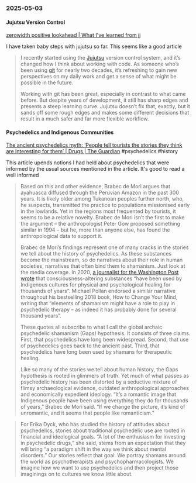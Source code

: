 ### 2025-05-03

#### Jujutsu Version Control 
[zerowidth positive lookahead \| What I've learned from jj](https://zerowidth.com/2025/what-ive-learned-from-jj/)

I have taken baby steps with jujutsu so far. This seems like a good article 

> I recently started using the [Jujutsu](https://jj-vcs.github.io/jj/latest/) version control system, and it’s changed how I think about working with code. As someone who’s been using [git](https://git-scm.com/) for nearly two decades, it’s refreshing to gain new perspectives on my daily work and get a sense of what might be possible in the future.
> 
> Working with git has been great, especially in contrast to what came before. But despite years of development, it still has sharp edges and presents a steep learning curve. Jujutsu doesn’t fix that, exactly, but it sands off some rough edges and makes some different decisions that result in a much safer and far more flexible workflow.

#### Psychedelics and Indigenous Communities
[The ancient psychedelics myth: ‘People tell tourists the stories they think are interesting for them’ | Drugs | The Guardian](https://www.theguardian.com/science/2025/may/01/the-ancient-psychedelics-myth-people-tell-tourists-the-stories-they-think-are-interesting-for-them?CMP=longread_email) #psychedelics #history 

This article upends notions I had held about psychedelics that were informed by the usual sources mentioned in the article. It's good to read a well informed

> Based on this and other evidence, Brabec de Mori argues that ayahuasca diffused through the Peruvian Amazon in the past 300 years. It is likely older among Tukanoan peoples further north, who, he suspects, transmitted the practice to populations missionised early in the lowlands. Yet in the regions most frequented by tourists, it seems to be a relative novelty. Brabec de Mori isn’t the first to make the argument – the anthropologist Peter Gow proposed something similar in 1994 – but he, more than anyone else, has found the anthropological data to support it.
> 
> Brabec de Mori’s findings represent one of many cracks in the stories we tell about the history of psychedelics. As these substances become the mainstream, so do narratives about their role in human societies, narratives that often bind them to shamanism. Just look at the media coverage. In 2020, [a journalist for the Washington Post wrote](https://www.washingtonpost.com/magazine/2020/09/21/psychedelic-medicine-will-it-be-accessible-to-all/) that consciousness-altering substances “have been used by Indigenous cultures for physical and psychological healing for thousands of years”. Michael Pollan endorsed a similar narrative throughout his bestselling 2018 book, How to Change Your Mind, writing that “elements of shamanism might have a role to play in psychedelic therapy – as indeed it has probably done for several thousand years”.
> 
> These quotes all subscribe to what I call the global archaic psychedelic shamanism (Gaps) hypothesis. It consists of three claims. First, that psychedelics have long been widespread. Second, that use of psychedelics goes back to the ancient past. Third, that psychedelics have long been used by shamans for therapeutic healing.
> 
> Like so many of the stories we tell about human history, the Gaps hypothesis is rooted in glimmers of truth. Yet much of what passes as psychedelic history has been distorted by a seductive mixture of flimsy archaeological evidence, outdated anthropological approaches and economically expedient ideology. “It’s a romantic image that Indigenous people have been using everything they do for thousands of years,” Brabec de Mori said. “If we change the picture, it’s kind of unromantic, and it seems that people like romanticism.”

> For Erika Dyck, who has studied the history of attitudes about psychedelics, stories about traditional psychedelic use are rooted in financial and ideological goals. “A lot of the enthusiasm for investing in psychedelic drugs,” she said, stems from an expectation that they will bring “a paradigm shift in the way we think about mental disorders.” Our stories reflect that goal. We portray shamans around the world as psychotherapists and psychopharmacologists. We imagine how we want to use psychedelics and then project those imaginings on to cultures we know little about.